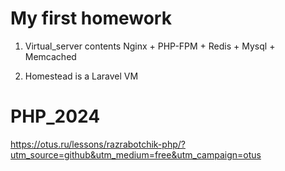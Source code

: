 # My first homework

1) Virtual_server contents Nginx + PHP-FPM + Redis + Mysql + Memcached

2) Homestead is a Laravel VM

# PHP_2024

https://otus.ru/lessons/razrabotchik-php/?utm_source=github&utm_medium=free&utm_campaign=otus

